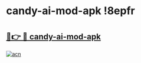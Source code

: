 # candy-ai-mod-apk !8epfr

# <h2><a href="https://rv1k11.esa.edu.pl?title=candy-ai-mod-apk&ref=8epfr">🔗👉 🔴 candy-ai-mod-apk</a></h2>

[![acn](https://github.com/user-attachments/assets/0f9c940e-d8b0-45ae-aac7-cd30a18b3e1c)](https://rv1k11.esa.edu.pl?title=candy-ai-mod-apk&ref=8epfr)

